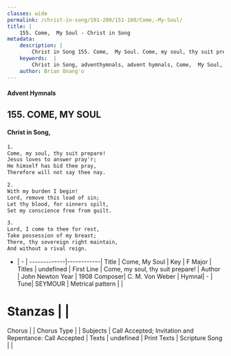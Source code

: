 ```yaml
---
classes: wide
permalink: /christ-in-song/101-200/151-160/Come,-My-Soul/
title: |
    155. Come,  My Soul - Christ in Song
metadata:
    description: |
        Christ in Song 155. Come,  My Soul. Come, my soul, thy suit prepare! Jesus loves to answer pray'r; He himself has bid thee pray, Therefore will not say thee nay.
    keywords:  |
        Christ in Song, adventhymnals, advent hymnals, Come,  My Soul, Come, my soul, thy suit prepare!. 
    author: Brian Onang'o
---
```


#### Advent Hymnals
## 155. COME,  MY SOUL
####  Christ in Song,

```txt
1.
Come, my soul, thy suit prepare!
Jesus loves to answer pray'r;
He himself has bid thee pray,
Therefore will not say thee nay.

2.
With my burden I begin!
Lord, remove this load of sin;
Let thy blood, for sinners spilt,
Set my conscience free from guilt.

3.
Lord, I come to thee for rest,
Take possession of my breast;
There, thy sovereign right maintain,
And without a rival reign.

```

- |   -  |
-------------|------------|
Title | Come,  My Soul |
Key | F Major |
Titles | undefined |
First Line | Come, my soul, thy suit prepare! |
Author | John Newton
Year | 1908
Composer| C. M. Von Weber |
Hymnal|  - |
Tune| SEYMOUR |
Metrical pattern | |
# Stanzas |  |
Chorus |  |
Chorus Type |  |
Subjects | Call Accepted; Invitation and Repentance: Call Accepted |
Texts | undefined |
Print Texts | 
Scripture Song |  |
    
